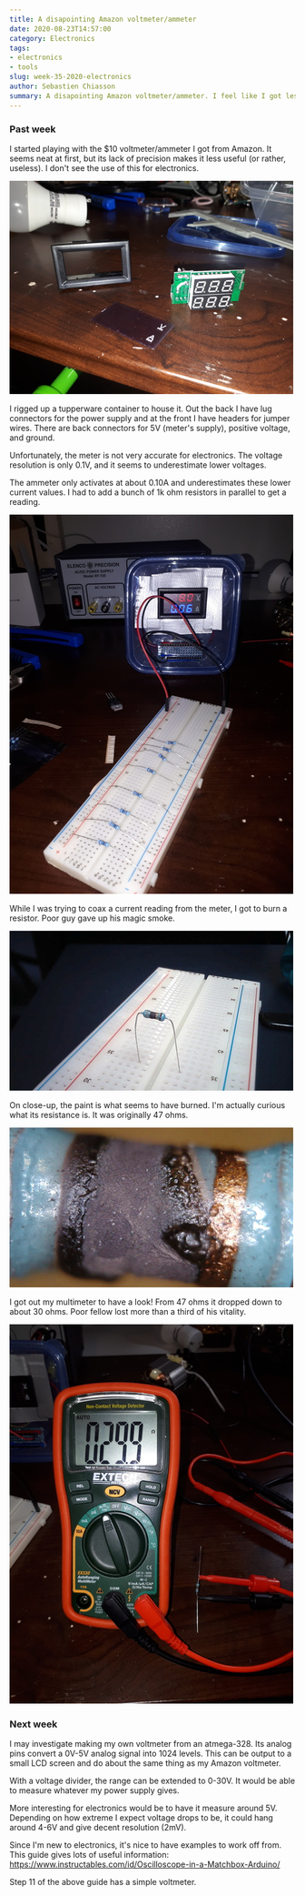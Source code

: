 ```yaml
---
title: A disapointing Amazon voltmeter/ammeter
date: 2020-08-23T14:57:00
category: Electronics
tags:
- electronics
- tools
slug: week-35-2020-electronics
author: Sebastien Chiasson
summary: A disapointing Amazon voltmeter/ammeter. I feel like I got less than I paid for, but maybe I've been spoiled by cheap and convenient electronics.
---
```


### Past week

I started playing with the $10 voltmeter/ammeter I got from Amazon. It seems neat at first, but its lack of precision makes it less useful (or rather, useless). I don't see the use of this for electronics.

![A simple meter](images/20200821_073646.jpg)

I rigged up a tupperware container to house it. Out the back I have lug connectors for the power supply and at the front I have headers for jumper wires. There are back connectors for 5V (meter's supply), positive voltage, and ground.

Unfortunately, the meter is not very accurate for electronics. The voltage resolution is only 0.1V, and it seems to underestimate lower voltages.

The ammeter only activates at about 0.10A and underestimates these lower current values. I had to add a bunch of 1k ohm resistors in parallel to get a reading.

![18V at 0.06A](images/20200823_141546.jpg)

While I was trying to coax a current reading from the meter, I got to burn a resistor. Poor guy gave up his magic smoke.

![Charred resistor](images/vlcsnap-2020-08-23-08h19m15s697.png)

On close-up, the paint is what seems to have burned. I'm actually curious what its resistance is. It was originally 47 ohms.

![Charred resistor](images/vlcsnap-2020-08-23-08h22m44s065.png)

I got out my multimeter to have a look! From 47 ohms it dropped down to about 30 ohms. Poor fellow lost more than a third of his vitality.

![Charred resistance](images/20200823_151023.jpg)

### Next week

I may investigate making my own voltmeter from an atmega-328. Its analog pins convert a 0V-5V analog signal into 1024 levels. This can be output to a small LCD screen and do about the same thing as my Amazon voltmeter.

With a voltage divider, the range can be extended to 0-30V. It would be able to measure whatever my power supply gives.

More interesting for electronics would be to have it measure around 5V. Depending on how extreme I expect voltage drops to be, it could hang around 4-6V and give decent resolution (2mV).

Since I'm new to electronics, it's nice to have examples to work off from. This guide gives lots of useful information: <https://www.instructables.com/id/Oscilloscope-in-a-Matchbox-Arduino/>

Step 11 of the above guide has a simple voltmeter.

